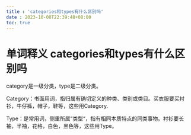 ```yaml
---
title : 'categories和types有什么区别吗'
date : 2023-10-08T22:39:48+08:00
toc: true 
---
```

# 单词释义 categories和types有什么区别吗
category是一级分类，type是二级分类。

Category：书面用词，指归属有确切定义的种类、类别或类目。买衣服要买衬衫，牛仔裤，帽子，鞋等，这些用Category.

Type：是常用词，侧重所属“类型“，指有相同本质特点的同类事物。衬衫要长袖，半袖，花格，白色，黑色等，这些用Type。
